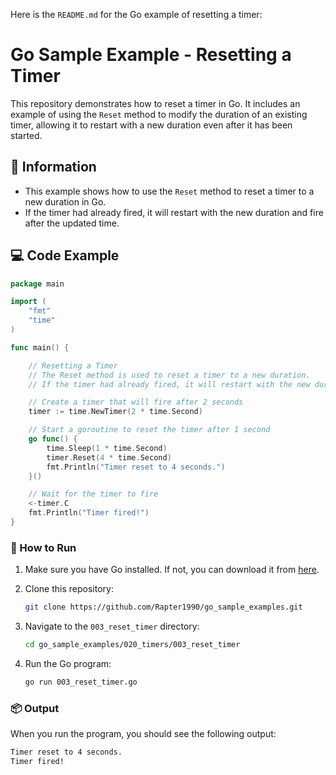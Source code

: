 Here is the `README.md` for the Go example of resetting a timer:

# Go Sample Example - Resetting a Timer

This repository demonstrates how to reset a timer in Go. It includes an example of using the `Reset` method to modify the duration of an existing timer, allowing it to restart with a new duration even after it has been started.

## 📖 Information

<ul style="list-style-type:disc">
  <li>This example shows how to use the <code>Reset</code> method to reset a timer to a new duration in Go.</li>
  <li>If the timer had already fired, it will restart with the new duration and fire after the updated time.</li>
</ul>

## 💻 Code Example

```go
package main

import (
	"fmt"
	"time"
)

func main() {

	// Resetting a Timer
	// The Reset method is used to reset a timer to a new duration.
	// If the timer had already fired, it will restart with the new duration

	// Create a timer that will fire after 2 seconds
	timer := time.NewTimer(2 * time.Second)

	// Start a goroutine to reset the timer after 1 second
	go func() {
		time.Sleep(1 * time.Second)
		timer.Reset(4 * time.Second)
		fmt.Println("Timer reset to 4 seconds.")
	}()

	// Wait for the timer to fire
	<-timer.C
	fmt.Println("Timer fired!")
}
```

### 🏃 How to Run

1. Make sure you have Go installed. If not, you can download it from [here](https://golang.org/dl/).
2. Clone this repository:

   ```bash
   git clone https://github.com/Rapter1990/go_sample_examples.git
   ```

3. Navigate to the `003_reset_timer` directory:

   ```bash
   cd go_sample_examples/020_timers/003_reset_timer
   ```

4. Run the Go program:

   ```bash
   go run 003_reset_timer.go
   ```

### 📦 Output

When you run the program, you should see the following output:

```bash
Timer reset to 4 seconds.
Timer fired!
```